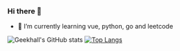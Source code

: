 ### Hi there 👋

- 🔭 I’m currently learning vue, python, go and leetcode

<!--
**geekhall/geekhall** is a ✨ _special_ ✨ repository because its `README.md` (this file) appears on your GitHub profile.

Here are some ideas to get you started:

- 🔭 I’m currently working on ...
- 🌱 I’m currently learning ...
- 👯 I’m looking to collaborate on ...
- 🤔 I’m looking for help with ...
- 💬 Ask me about ...
- 📫 How to reach me: ...
- 😄 Pronouns: ...
- ⚡ Fun fact: ...
-->

![Geekhall's GitHub stats](https://github-readme-stats.vercel.app/api?username=geekhall&show_icons=true&theme=radical)
[![Top Langs](https://github-readme-stats.vercel.app/api/top-langs/?username=geekhall&layout=compact)](https://github.com/anuraghazra/github-readme-stats)

